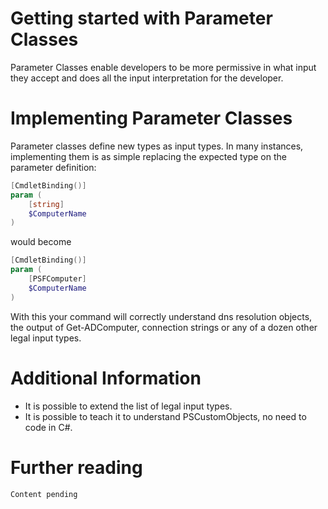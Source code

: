 # Getting started with Parameter Classes

Parameter Classes enable developers to be more permissive in what input they accept and does all the input interpretation for the developer.

# Implementing Parameter Classes

Parameter classes define new types as input types.
In many instances, implementing them is as simple replacing the expected type on the parameter definition:

```powershell
[CmdletBinding()]
param (
    [string]
    $ComputerName
)
```
would become
```powershell
[CmdletBinding()]
param (
    [PSFComputer]
    $ComputerName
)
```

With this your command will correctly understand dns resolution objects, the output of Get-ADComputer, connection strings or any of a dozen other legal input types.

# Additional Information

 - It is possible to extend the list of legal input types.
 - It is possible to teach it to understand PSCustomObjects, no need to code in C#.

# Further reading

```
Content pending
```